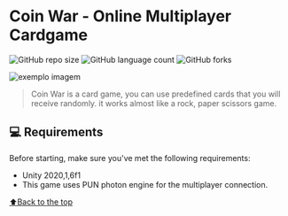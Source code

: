 

# Coin War - Online Multiplayer Cardgame

<!---Esses são exemplos. Veja https://shields.io para outras pessoas ou para personalizar este conjunto de escudos. Você pode querer incluir dependências, status do projeto e informações de licença aqui--->


![GitHub repo size](https://img.shields.io/github/repo-size/iuricode/README-template?style=for-the-badge)
![GitHub language count](https://img.shields.io/github/languages/count/iuricode/README-template?style=for-the-badge)
![GitHub forks](https://img.shields.io/github/forks/iuricode/README-template?style=for-the-badge)

<img src="sc_1.png" alt="exemplo imagem">

> Coin War is a card game, you can use predefined cards that you will receive randomly. it works almost like a rock, paper scissors game.


## 💻 Requirements

Before starting, make sure you've met the following requirements:
* Unity 2020,1,6f1
* This game uses PUN photon engine for the multiplayer connection. 


[⬆Back to the top](#SpaceBulletTime)<br>
